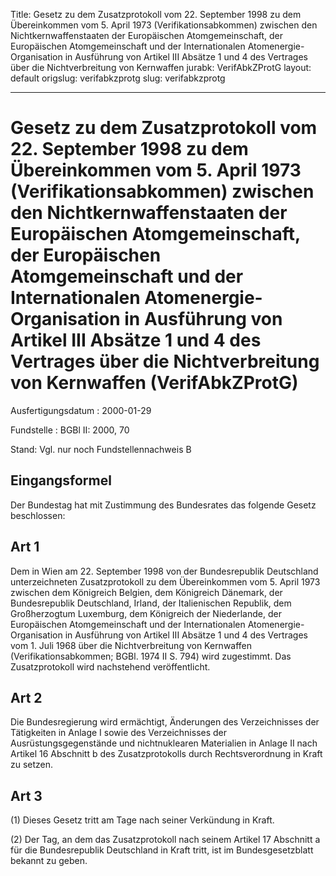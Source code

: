 Title: Gesetz zu dem Zusatzprotokoll vom 22. September 1998 zu dem Übereinkommen vom
  5. April 1973 (Verifikationsabkommen) zwischen den Nichtkernwaffenstaaten der Europäischen
  Atomgemeinschaft, der Europäischen Atomgemeinschaft und der Internationalen Atomenergie-Organisation
  in Ausführung von Artikel III Absätze 1 und 4 des Vertrages über die Nichtverbreitung
  von Kernwaffen
jurabk: VerifAbkZProtG
layout: default
origslug: verifabkzprotg
slug: verifabkzprotg

---

# Gesetz zu dem Zusatzprotokoll vom 22. September 1998 zu dem Übereinkommen vom 5. April 1973 (Verifikationsabkommen) zwischen den Nichtkernwaffenstaaten der Europäischen Atomgemeinschaft, der Europäischen Atomgemeinschaft und der Internationalen Atomenergie-Organisation in Ausführung von Artikel III Absätze 1 und 4 des Vertrages über die Nichtverbreitung von Kernwaffen (VerifAbkZProtG)

Ausfertigungsdatum
:   2000-01-29

Fundstelle
:   BGBl II: 2000, 70

Stand: Vgl. nur noch Fundstellennachweis B


## Eingangsformel

Der Bundestag hat mit Zustimmung des Bundesrates das folgende Gesetz
beschlossen:


## Art 1

Dem in Wien am 22. September 1998 von der Bundesrepublik Deutschland
unterzeichneten Zusatzprotokoll zu dem Übereinkommen vom 5. April 1973
zwischen dem Königreich Belgien, dem Königreich Dänemark, der
Bundesrepublik Deutschland, Irland, der Italienischen Republik, dem
Großherzogtum Luxemburg, dem Königreich der Niederlande, der
Europäischen Atomgemeinschaft und der Internationalen Atomenergie-
Organisation in Ausführung von Artikel III Absätze 1 und 4 des
Vertrages vom 1. Juli 1968 über die Nichtverbreitung von Kernwaffen
(Verifikationsabkommen; BGBl. 1974 II S. 794) wird zugestimmt. Das
Zusatzprotokoll wird nachstehend veröffentlicht.


## Art 2

Die Bundesregierung wird ermächtigt, Änderungen des Verzeichnisses der
Tätigkeiten in Anlage I sowie des Verzeichnisses der
Ausrüstungsgegenstände und nichtnuklearen Materialien in Anlage II
nach Artikel 16 Abschnitt b des Zusatzprotokolls durch
Rechtsverordnung in Kraft zu setzen.


## Art 3

(1) Dieses Gesetz tritt am Tage nach seiner Verkündung in Kraft.

(2) Der Tag, an dem das Zusatzprotokoll nach seinem Artikel 17
Abschnitt a für die Bundesrepublik Deutschland in Kraft tritt, ist im
Bundesgesetzblatt bekannt zu geben.

